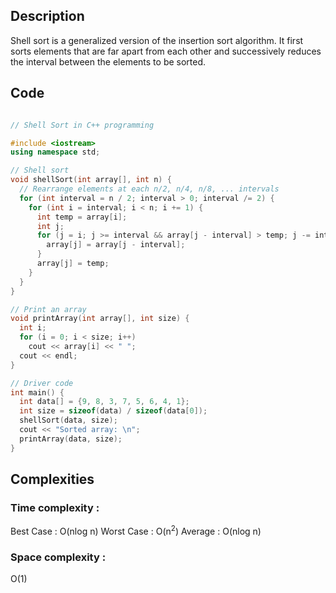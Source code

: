 ## Description 
Shell sort is a generalized version of the insertion sort algorithm. It first sorts elements that are far apart from each other and successively reduces the interval between the elements to be sorted.

## Code  
```cpp

// Shell Sort in C++ programming

#include <iostream>
using namespace std;

// Shell sort
void shellSort(int array[], int n) {
  // Rearrange elements at each n/2, n/4, n/8, ... intervals
  for (int interval = n / 2; interval > 0; interval /= 2) {
    for (int i = interval; i < n; i += 1) {
      int temp = array[i];
      int j;
      for (j = i; j >= interval && array[j - interval] > temp; j -= interval) {
        array[j] = array[j - interval];
      }
      array[j] = temp;
    }
  }
}

// Print an array
void printArray(int array[], int size) {
  int i;
  for (i = 0; i < size; i++)
    cout << array[i] << " ";
  cout << endl;
}

// Driver code
int main() {
  int data[] = {9, 8, 3, 7, 5, 6, 4, 1};
  int size = sizeof(data) / sizeof(data[0]);
  shellSort(data, size);
  cout << "Sorted array: \n";
  printArray(data, size);
}

```

## Complexities
### Time complexity   : 
Best Case  : O(nlog n)
Worst Case : O(n<sup>2</sup>)
Average    : O(nlog n)
### Space complexity  : 
O(1)


